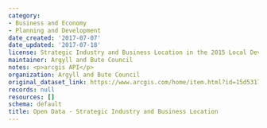 ```yaml
---
category:
- Business and Economy
- Planning and Development
date_created: '2017-07-07'
date_updated: '2017-07-18'
license: Strategic Industry and Business Location in the 2015 Local Development Plan
maintainer: Argyll and Bute Council
notes: <p>arcgis API</p>
organization: Argyll and Bute Council
original_dataset_link: https://www.arcgis.com/home/item.html?id=15d53172ebd44cf4a82edf108d8a9b3c
records: null
resources: []
schema: default
title: Open Data - Strategic Industry and Business Location
---
```

